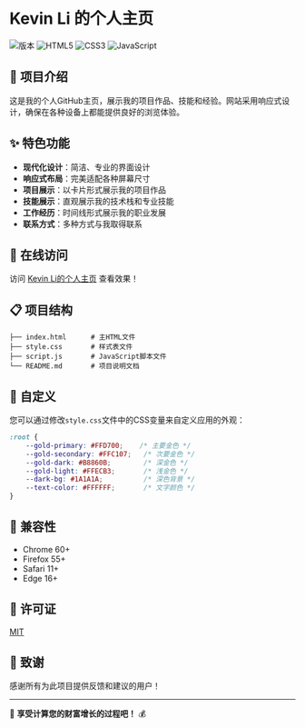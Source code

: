           
# Kevin Li 的个人主页

![版本](https://img.shields.io/badge/版本-1.0-blue) ![HTML5](https://img.shields.io/badge/HTML5-E34F26?style=flat&logo=html5&logoColor=white) ![CSS3](https://img.shields.io/badge/CSS3-1572B6?style=flat&logo=css3&logoColor=white) ![JavaScript](https://img.shields.io/badge/JavaScript-F7DF1E?style=flat&logo=javascript&logoColor=black)

## 📝 项目介绍

这是我的个人GitHub主页，展示我的项目作品、技能和经验。网站采用响应式设计，确保在各种设备上都能提供良好的浏览体验。

## ✨ 特色功能

- **现代化设计**：简洁、专业的界面设计
- **响应式布局**：完美适配各种屏幕尺寸
- **项目展示**：以卡片形式展示我的项目作品
- **技能展示**：直观展示我的技术栈和专业技能
- **工作经历**：时间线形式展示我的职业发展
- **联系方式**：多种方式与我取得联系

## 🚀 在线访问

访问 [Kevin Li的个人主页](https://kev1nl33.github.io/) 查看效果！

## 📋 项目结构

```
├── index.html      # 主HTML文件
├── style.css       # 样式表文件
├── script.js       # JavaScript脚本文件
└── README.md       # 项目说明文档
```

## 🎨 自定义

您可以通过修改`style.css`文件中的CSS变量来自定义应用的外观：

```css
:root {
    --gold-primary: #FFD700;    /* 主要金色 */
    --gold-secondary: #FFC107;   /* 次要金色 */
    --gold-dark: #B8860B;        /* 深金色 */
    --gold-light: #FFECB3;       /* 浅金色 */
    --dark-bg: #1A1A1A;          /* 深色背景 */
    --text-color: #FFFFFF;       /* 文字颜色 */
}
```

## 📱 兼容性

- Chrome 60+
- Firefox 55+
- Safari 11+
- Edge 16+

## 📝 许可证

[MIT](https://opensource.org/licenses/MIT)

## 🙏 致谢

感谢所有为此项目提供反馈和建议的用户！

---

💼 **享受计算您的财富增长的过程吧！** 💰
        
